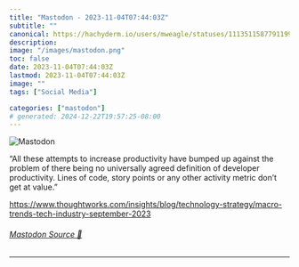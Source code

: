 ```yaml
---
title: "Mastodon - 2023-11-04T07:44:03Z"
subtitle: ""
canonical: https://hachyderm.io/users/mweagle/statuses/111351158779119946
description:
image: "/images/mastodon.png"
toc: false
date: 2023-11-04T07:44:03Z
lastmod: 2023-11-04T07:44:03Z
image: ""
tags: ["Social Media"]

categories: ["mastodon"]
# generated: 2024-12-22T19:57:25-08:00
---
```

![Mastodon](/images/mastodon.png)

<p>“All these attempts to increase productivity have bumped up against the problem of there being no universally agreed definition of developer productivity. Lines of code, story points or any other activity metric don’t get at value.”</p><p><a href="https://www.thoughtworks.com/insights/blog/technology-strategy/macro-trends-tech-industry-september-2023" target="_blank" rel="nofollow noopener noreferrer" translate="no"><span class="invisible">https://www.</span><span class="ellipsis">thoughtworks.com/insights/blog</span><span class="invisible">/technology-strategy/macro-trends-tech-industry-september-2023</span></a></p>


###### [Mastodon Source 🐘](https://hachyderm.io/@mweagle/111351158779119946)

___
